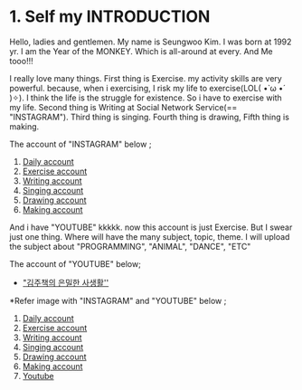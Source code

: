 # 1. Self my INTRODUCTION

 Hello, ladies and gentlemen. My name is Seungwoo Kim. I was born at 1992 yr. I am the Year of the MONKEY. Which is all-around at every. And Me tooo!!!

 I really love many things. First thing is Exercise. my activity skills are very powerful. because, when i exercising, I risk my life to exercise(LOL( •̀ ω •́ )✧). I think the life is the struggle for existence. So i have to exercise with my life. Second thing is Writing at Social Network Service(== "INSTAGRAM"). Third thing is singing. Fourth thing is drawing, Fifth thing is making.

 The account of "INSTAGRAM" below ;

1. [Daily account](https://www.instagram.com/intellce_dnisuy/)
2. [Exercise account](https://www.instagram.com/mransformer/)
3. [Writing account](https://www.instagram.com/biteetmotivator/)
4. [Singing account](https://www.instagram.com/bingoastrr/)
5. [Drawing account](https://www.instagram.com/sweeveraw/)
6. [Making account](https://www.instagram.com/wimavery/)

 And i have "YOUTUBE" kkkkk. now this account is just Exercise. But I swear just one thing. Where will have the many subject, topic, theme. I will upload the subject about "PROGRAMMING", "ANIMAL", "DANCE", "ETC"

 The account of "YOUTUBE" below;

- ["김주책의 은밀한 사생활''](youtube.com/channel/UCNkJWZWQA6bLox1QQQodi0Q)

*Refer image with "INSTAGRAM" and "YOUTUBE" below ; 

1. [Daily account](https://www.instagram.com/intellce_dnisuy/)
2. [Exercise account](https://www.instagram.com/mransformer/)
3. [Writing account](https://www.instagram.com/biteetmotivator)
4. [Singing account](https://www.instagram.com/bingoastrr)
5. [Drawing account](https://www.instagram.com/sweeveraw)
6. [Making account](https://www.instagram.com/wimaveru)
7. [Youtube](youtube.com/channel/UCNkJWZWQA6bLox1QQQodi0Q)